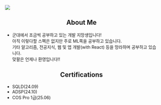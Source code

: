 <img src="https://capsule-render.vercel.app/api?type=waving&height=400&color=gradient&text={%20Usopked%20}&desc=Programming%20with%20Galaxy%20S21&fontAlignY=35&fontAlign=50">

<h2 align="center">About Me</h2> 

 - 군대에서 조금씩 공부하고 있는 개발 지망생입니다!<br> 아직 이렇다할 스펙은 없지만 주로 ML쪽을 공부하고 있습니다.<br> 기타 알고리즘, 전공지식, 웹 및 앱 개발(with React) 등을 망라하며 공부하고 있습니다.<br> 맞팔은 언제나 환영입니다!!

 
<h2 align="center">Certifications</h2> 

- SQLD(24.09)
- ADSP(24.10)
- COS Pro 1급(25.06)
